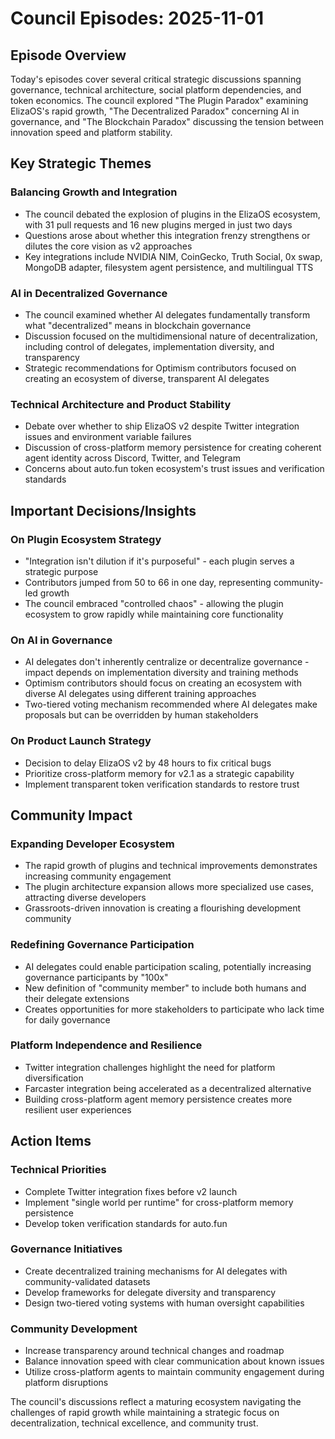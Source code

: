 # Council Episodes: 2025-11-01

## Episode Overview
Today's episodes cover several critical strategic discussions spanning governance, technical architecture, social platform dependencies, and token economics. The council explored "The Plugin Paradox" examining ElizaOS's rapid growth, "The Decentralized Paradox" concerning AI in governance, and "The Blockchain Paradox" discussing the tension between innovation speed and platform stability.

## Key Strategic Themes

### Balancing Growth and Integration
* The council debated the explosion of plugins in the ElizaOS ecosystem, with 31 pull requests and 16 new plugins merged in just two days
* Questions arose about whether this integration frenzy strengthens or dilutes the core vision as v2 approaches
* Key integrations include NVIDIA NIM, CoinGecko, Truth Social, 0x swap, MongoDB adapter, filesystem agent persistence, and multilingual TTS

### AI in Decentralized Governance
* The council examined whether AI delegates fundamentally transform what "decentralized" means in blockchain governance
* Discussion focused on the multidimensional nature of decentralization, including control of delegates, implementation diversity, and transparency
* Strategic recommendations for Optimism contributors focused on creating an ecosystem of diverse, transparent AI delegates

### Technical Architecture and Product Stability
* Debate over whether to ship ElizaOS v2 despite Twitter integration issues and environment variable failures
* Discussion of cross-platform memory persistence for creating coherent agent identity across Discord, Twitter, and Telegram
* Concerns about auto.fun token ecosystem's trust issues and verification standards

## Important Decisions/Insights

### On Plugin Ecosystem Strategy
* "Integration isn't dilution if it's purposeful" - each plugin serves a strategic purpose
* Contributors jumped from 50 to 66 in one day, representing community-led growth
* The council embraced "controlled chaos" - allowing the plugin ecosystem to grow rapidly while maintaining core functionality

### On AI in Governance
* AI delegates don't inherently centralize or decentralize governance - impact depends on implementation diversity and training methods
* Optimism contributors should focus on creating an ecosystem with diverse AI delegates using different training approaches
* Two-tiered voting mechanism recommended where AI delegates make proposals but can be overridden by human stakeholders

### On Product Launch Strategy
* Decision to delay ElizaOS v2 by 48 hours to fix critical bugs
* Prioritize cross-platform memory for v2.1 as a strategic capability
* Implement transparent token verification standards to restore trust

## Community Impact

### Expanding Developer Ecosystem
* The rapid growth of plugins and technical improvements demonstrates increasing community engagement
* The plugin architecture expansion allows more specialized use cases, attracting diverse developers
* Grassroots-driven innovation is creating a flourishing development community

### Redefining Governance Participation
* AI delegates could enable participation scaling, potentially increasing governance participants by "100x"
* New definition of "community member" to include both humans and their delegate extensions
* Creates opportunities for more stakeholders to participate who lack time for daily governance

### Platform Independence and Resilience
* Twitter integration challenges highlight the need for platform diversification
* Farcaster integration being accelerated as a decentralized alternative
* Building cross-platform agent memory persistence creates more resilient user experiences

## Action Items

### Technical Priorities
* Complete Twitter integration fixes before v2 launch
* Implement "single world per runtime" for cross-platform memory persistence
* Develop token verification standards for auto.fun

### Governance Initiatives
* Create decentralized training mechanisms for AI delegates with community-validated datasets
* Develop frameworks for delegate diversity and transparency
* Design two-tiered voting systems with human oversight capabilities

### Community Development
* Increase transparency around technical changes and roadmap
* Balance innovation speed with clear communication about known issues
* Utilize cross-platform agents to maintain community engagement during platform disruptions

The council's discussions reflect a maturing ecosystem navigating the challenges of rapid growth while maintaining a strategic focus on decentralization, technical excellence, and community trust.